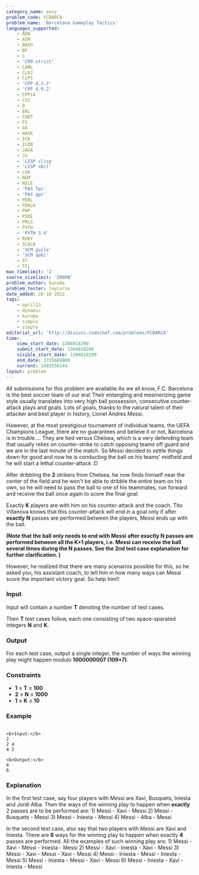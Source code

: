 ```yaml
---
category_name: easy
problem_code: FCBARCA
problem_name: 'Barcelona Gameplay Tactics'
languages_supported:
    - ADA
    - ASM
    - BASH
    - BF
    - C
    - 'C99 strict'
    - CAML
    - CLOJ
    - CLPS
    - 'CPP 4.3.2'
    - 'CPP 4.9.2'
    - CPP14
    - CS2
    - D
    - ERL
    - FORT
    - FS
    - GO
    - HASK
    - ICK
    - ICON
    - JAVA
    - JS
    - 'LISP clisp'
    - 'LISP sbcl'
    - LUA
    - NEM
    - NICE
    - 'PAS fpc'
    - 'PAS gpc'
    - PERL
    - PERL6
    - PHP
    - PIKE
    - PRLG
    - PYTH
    - 'PYTH 3.4'
    - RUBY
    - SCALA
    - 'SCM guile'
    - 'SCM qobi'
    - ST
    - TCL
max_timelimit: '1'
source_sizelimit: '50000'
problem_author: kuruma
problem_tester: laycurse
date_added: 28-10-2012
tags:
    - april13
    - dynamic
    - kuruma
    - simple
    - simple
editorial_url: 'http://discuss.codechef.com/problems/FCBARCA'
time:
    view_start_date: 1366018200
    submit_start_date: 1366018200
    visible_start_date: 1366018200
    end_date: 1735669800
    current: 1493558144
layout: problem
---
```

All submissions for this problem are available.As we all know, F.C. Barcelona is the best soccer team of our era! Their entangling and mesmerizing game style usually translates into very high ball possession, consecutive counter-attack plays and goals. Lots of goals, thanks to the natural talent of their attacker and best player in history, Lionel Andres Messi.

However, at the most prestigious tournament of individual teams, the UEFA Champions League, there are no guarantees and believe it or not, Barcelona is in trouble.... They are tied versus Chelsea, which is a very defending team that usually relies on counter-strike to catch opposing teams off guard and we are in the last minute of the match. So Messi decided to settle things down for good and now he is conducting the ball on his teams' midfield and he will start a lethal counter-attack :D

After dribbling the **2** strikers from Chelsea, he now finds himself near the center of the field and he won't be able to dribble the entire team on his own, so he will need to pass the ball to one of his teammates, run forward and receive the ball once again to score the final goal.

Exactly **K** players are with him on his counter-attack and the coach, Tito Villanova knows that this counter-attack will end in a goal only if after **exactly** **N** passes are performed between the players, Messi ends up with the ball.

 **(Note that the ball only needs to end with Messi after exactly N passes are performed between all the K+1 players, i.e. Messi can receive the ball several times during the N passes. See the 2nd test case explanation for further clarification. )**

However, he realized that there are many scenarios possible for this, so he asked you, his assistant coach, to tell him in how many ways can Messi score the important victory goal. So help him!!

### Input

Input will contain a number **T** denoting the number of test cases.

Then **T** test cases follow, each one consisting of two space-sparated integers **N** and **K**.

### Output

For each test case, output a single integer, the number of ways the winning play might happen modulo **1000000007 (109+7)**.

### Constraints

- **1** ≤ **T** ≤ **100**
- **2** ≤ **N** ≤ **1000**
- **1** ≤ **K** ≤ **10**

### Example

```

<b>Input:</b>
2
2 4
4 2

<b>Output:</b>
4
6

```
### Explanation

In the first test case, say four players with Messi are Xavi, Busquets, Iniesta and Jordi Alba. Then the ways of the winning play to happen when **exactly** 2 passes are to be performed are:
1\) Messi - Xavi - Messi
2\) Messi - Busquets - Messi
3\) Messi - Iniesta - Messi
4\) Messi - Alba - Messi

In the second test case, also say that two players with Messi are Xavi and Iniesta. There are **6** ways for the winning play to happen when exactly **4** passes are performed. All the examples of such winning play are:
1\) Messi - Xavi - Messi - Iniesta - Messi
2\) Messi - Xavi - Iniesta - Xavi - Messi
3\) Messi - Xavi - Messi - Xavi - Messi
4\) Messi - Iniesta - Messi - Iniesta - Messi
5\) Messi - Iniesta - Messi - Xavi - Messi
6\) Messi - Iniesta - Xavi - Iniesta - Messi